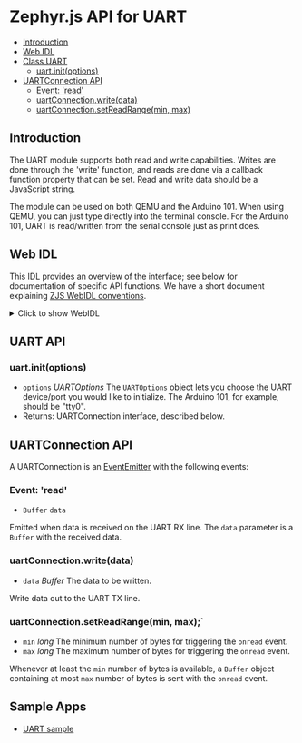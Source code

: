 Zephyr.js API for UART
======================

* [Introduction](#introduction)
* [Web IDL](#web-idl)
* [Class UART](#uart-api)
  * [uart.init(options)](#uartinitoptions)
* [UARTConnection API](#uartconnection-api)
  * [Event: 'read'](#event-read)
  * [uartConnection.write(data)](#uartconnectionwritedata)
  * [uartConnection.setReadRange(min, max)](#uartconnectionsetreadrangemin-max)

Introduction
------------
The UART module supports both read and write capabilities. Writes are
done through the 'write' function, and reads are done via a callback function property that
can be set. Read and write data should be a JavaScript string.

The module can be used on both QEMU and the Arduino 101. When using QEMU, you
can just type directly into the terminal console. For the Arduino 101, UART is
read/written from the serial console just as print does.

Web IDL
-------
This IDL provides an overview of the interface; see below for
documentation of specific API functions.  We have a short document
explaining [ZJS WebIDL conventions](Notes_on_WebIDL.md).

<details>
<summary>Click to show WebIDL</summary>
<pre>// require returns a UART object
// var uart = require('uart');<p><p>interface UART {
    UARTConnection init(UARTOptions options);
};<p>dictionary UARTOptions {
    string port;
    // long baud = 115200;
    // long dataBits = 8;
    // long stopBits = 1;
    // UARTParity parity = "none";
    // boolean flowControl = false;
};<p>[ExternalInterface=(Buffer),ExternalInterface=(EventEmitter)]
interface UARTConnection: EventEmitter {
    // void close();
    void write(Buffer data);
    void setReadRange(long min, long max);
};<p>enum UARTParity { "none", "event", "odd" };
</pre>
</details>

UART API
--------
### uart.init(options)
* `options` *UARTOptions* The `UARTOptions` object lets you choose the
  UART device/port you would like to initialize. The Arduino 101, for
  example, should be "tty0".
* Returns: UARTConnection interface, described below.

UARTConnection API
------------------

A UARTConnection is an [EventEmitter](./events.md) with the following events:

### Event: 'read'
* `Buffer` `data`

Emitted when data is received on the UART RX line. The `data` parameter is a
`Buffer` with the received data.

### uartConnection.write(data)
* `data` *Buffer* The data to be written.

Write data out to the UART TX line.

### uartConnection.setReadRange(min, max);`
* `min` *long* The minimum number of bytes for triggering the `onread` event.
* `max` *long* The maximum number of bytes for triggering the `onread` event.

Whenever at least the `min` number of bytes is available, a `Buffer` object
containing at most `max` number of bytes is sent with the `onread` event.

Sample Apps
-----------
* [UART sample](../samples/UART.js)
